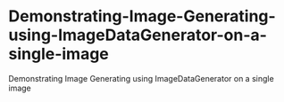 # Demonstrating-Image-Generating-using-ImageDataGenerator-on-a-single-image
Demonstrating Image Generating using ImageDataGenerator on a single image
